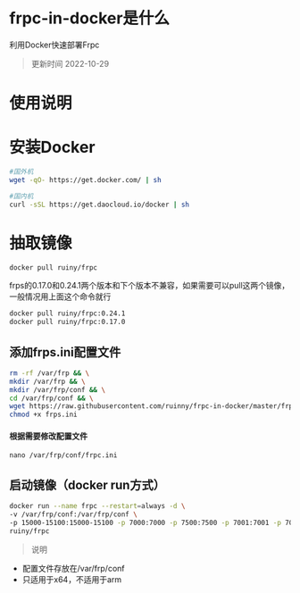 # frpc-in-docker是什么
利用Docker快速部署Frpc

> 更新时间 2022-10-29

# 使用说明

# 安装Docker
```bash
#国外机
wget -qO- https://get.docker.com/ | sh 

#国内机
curl -sSL https://get.daocloud.io/docker | sh 
```


# 抽取镜像
```bash
docker pull ruiny/frpc
```

frps的0.17.0和0.24.1两个版本和下个版本不兼容，如果需要可以pull这两个镜像，一般情况用上面这个命令就行
```bash
docker pull ruiny/frpc:0.24.1
docker pull ruiny/frpc:0.17.0
```

## 添加frps.ini配置文件
```bash
rm -rf /var/frp && \
mkdir /var/frp && \
mkdir /var/frp/conf && \
cd /var/frp/conf && \
wget https://raw.githubusercontent.com/ruinny/frpc-in-docker/master/frpc.ini && \
chmod +x frps.ini
```

#### 根据需要修改配置文件
`nano /var/frp/conf/frpc.ini` 


## 启动镜像（docker run方式）
```bash
docker run --name frpc --restart=always -d \
-v /var/frp/conf:/var/frp/conf \
-p 15000-15100:15000-15100 -p 7000:7000 -p 7500:7500 -p 7001:7001 -p 7080:80 -p 7443:443 \
ruiny/frpc
```

> 说明
 - 配置文件存放在/var/frp/conf
 - 只适用于x64，不适用于arm

